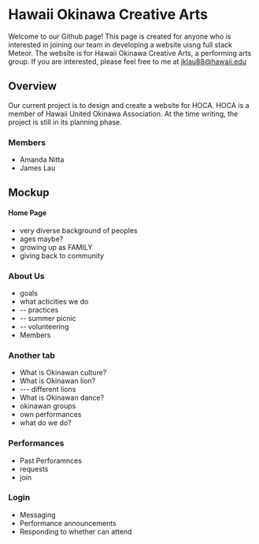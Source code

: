 # Hawaii Okinawa Creative Arts
Welcome to our Github page! This page is created for anyone who is interested in joining our team in developing a website uisng full stack Meteor. The website is for Hawaii Okinawa Creative Arts, a performing arts group. If you are interested, please feel free to me at jklau88@hawaii.edu


## Overview
Our current project is to design and create a website for HOCA. HOCA is a member of Hawaii United Okinawa Association. At the time writing, the project is still in its planning phase.

### Members
- Amanda Nitta
- James Lau

## Mockup

#### Home Page
- very diverse background of peoples 
- ages maybe? 
- growing up as FAMILY
- giving back to community

### About Us 
- goals
- what acticities we do 
-  -- practices
-  -- summer picnic 
-  -- volunteering
- Members

### Another tab 
- What is Okinawan culture?
- What is Okinawan lion?
- --- different lions
- What is Okinawan dance?
- okinawan groups 
- own performances
- what do we do? 

### Performances
- Past Perforamnces 
- requests 
- join

### Login
- Messaging
- Performance announcements
- Responding to whether can attend
